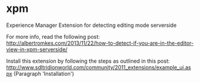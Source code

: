 xpm
===

Experience Manager Extension for detecting editing mode serverside

For more info, read the following post:
http://albertromkes.com/2013/11/22/how-to-detect-if-you-are-in-the-editor-view-in-xpm-serverside/

Install this extension by following the steps as outlined in this post: 
http://www.sdltridionworld.com/community/2011_extensions/example_ui.aspx (Paragraph 'Installation')


